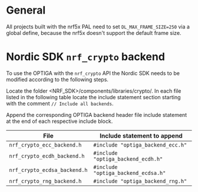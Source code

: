# General

All projects built with the nrf5x PAL need to set `DL_MAX_FRAME_SIZE=250` via
a global define, because the nrf5x doesn't support the default frame size.

# Nordic SDK `nrf_crypto` backend

To use the OPTIGA with the `nrf_crypto` API the Nordic SDK needs to be modified
according to the following steps.

Locate the folder <NRF_SDK>/components/libraries/crypto/. In each file listed in
the following table locate the include statement section starting with the
comment `// Include all backends`.

Append the corresponding OPTIGA backend header file include statement at the end
of each respective include block.

|File	                     |Include statement to append        |
|----------------------------|-----------------------------------|
|`nrf_crypto_ecc_backend.h`	 |`#include "optiga_backend_ecc.h"`  |
|`nrf_crypto_ecdh_backend.h` |`#include "optiga_backend_ecdh.h"` |
|`nrf_crypto_ecdsa_backend.h`|`#include "optiga_backend_ecdsa.h"`|
|`nrf_crypto_rng_backend.h`  |`#include "optiga_backend_rng.h"`  |

